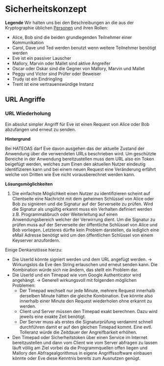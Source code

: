 # Sicherheitskonzept

**Legende**
Wir halten uns bei den Beschreibungen an die aus der Kryptographie üblichen [Personen](https://de.wikipedia.org/wiki/Alice_und_Bob)
und ihren Rollen:
* Alice, Bob sind die beiden grundlegenden Teilnehmer einer Kommunikation
* Carol, Dave und Ted werden benutzt wenn weitere Teilnehmer benötigt werden
* Eve ist ein passiver Lauscher
* Mallory, Marvin oder Mallet sind aktive Angreifer
* Oscar oder Oskar sind die Gegner von Mallory, Marvin und Mallet
* Peggy und Victor sind Prüfer oder Beweiser
* Trudy ist ein Eindringling
* Trent ist eine vertrauenswürdige Instanz

## URL Angriffe
### URL Wiederholung
Ein absolut simpler Angriff für Eve ist einen Request von Alice oder Bob abzufangen und erneut zu senden. 

**Hintergrund**

Bei HATEOAS darf Eve davon ausgehen das der aktuelle Zustand der Anwendung über die verwendeten URLs beschrieben wird.
Um geschützte Bereiche in der Anwendung bereitzustellen muss dem URL also ein Token beigefügt werden, welches zum Einen
den aktuellen Nutzer eindeutig identifizieren kann und bei einem neuen Request eine Veränderung erfährt welche von
Dritten wie Eve nicht vorausberechnet werden kann.

**Lösungsmöglichkeiten**

1. Die einfachste Möglichkeit einen Nutzer zu identifizieren scheint auf Clientseite eine Nachricht mit dem geheimen
Schlüssel von Alice oder Bob zu signieren und die Signatur auf der Serverseite zu prüfen. Wird die Signatur als
ungültig erkannt muss ein Verhalten definiert werden z.B. Programmabbruch oder Weiterleitung auf einen Anwendungsbereich
welcher der Verwirrung dient. Um die Signatur zu prüfen muss auf der Serverseite der öffentliche Schlüssel von Alice
und Bob vorliegen. Letzteres dürfte kein Problem darstellen, da lediglich eine eMail Adresse benötigt wird um den
öffentlichen Schlüssel von einem Keyserver anzufordern.

 Einige Denkanstösse hierzu:
 * Die UserId könnte signiert werden und dem URL angefügt werden. -> Wirkungslos da Eve den String erlauschen und 
erneut senden kann. Die Kombination würde sich nie ändern, das stellt ein Problem dar.
 * Die UserId und ein Timepad wie vom Google Authenticator wird angehängt. -> Generell wirkungsvoll mit folgenden
möglichen Problemen:
      * Der Timepad wechselt nur jede Minute, mehrere Request innerhalb derselben Minute hätten die
gleiche Kombination. Eve könnte also innerhalb einer Minute den Request wiederholen ohne erkannt zu werden. 
      * Client 
und Server müssen den Timepad exakt berechnen. Dazu wird jeweils eine exakte Zeit benötigt. 
      * Der Server muss als
erstes die Signaturprüfung verdammt schnell durchführen damit er auf den gleichen Timepad kommt. Eine evtl.
Tolleranz würde die Zeitdauer der Angreifbarkeit erhöhen.
 * Den Timepad oder Sicherheitstoken über einen Service im Internet bereitzustellen und dann vom Client wie vom Server abfragen zu lassen
läuft völlig am Ziel vorbei da die Programmquellen offen liegen und Mallory den Abfragealgorithmus in eigene 
Angriffssoftware einbauen könnte oder Eve diese Kenntnis bereits zum Ausnutzen genügt.


